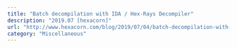 ```yaml
---
title: "Batch decompilation with IDA / Hex-Rays Decompiler"
description: "2019.07 [hexacorn]"
url: "http://www.hexacorn.com/blog/2019/07/04/batch-decompilation-with-ida-hex-rays-decompiler/"
category: "Miscellaneous"
---
```

